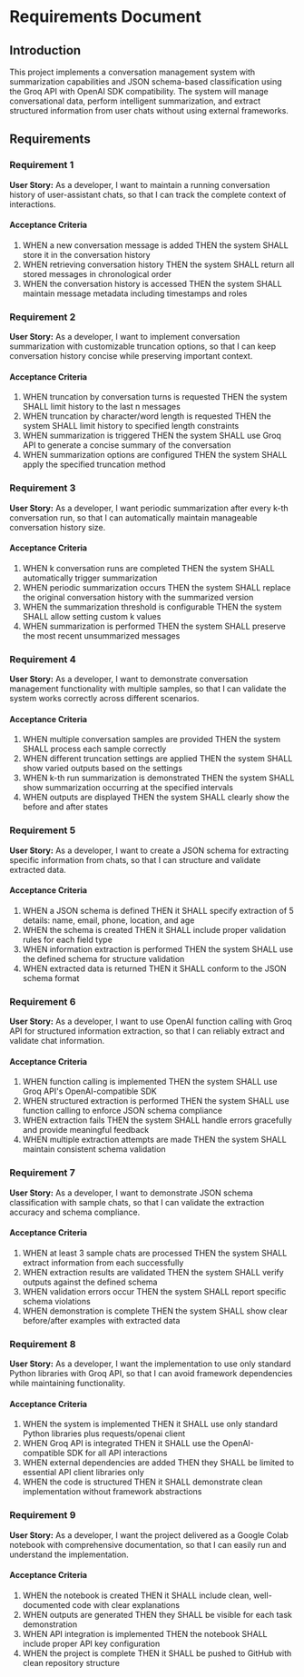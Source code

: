 # Requirements Document

## Introduction

This project implements a conversation management system with summarization capabilities and JSON schema-based classification using the Groq API with OpenAI SDK compatibility. The system will manage conversational data, perform intelligent summarization, and extract structured information from user chats without using external frameworks.

## Requirements

### Requirement 1

**User Story:** As a developer, I want to maintain a running conversation history of user-assistant chats, so that I can track the complete context of interactions.

#### Acceptance Criteria

1. WHEN a new conversation message is added THEN the system SHALL store it in the conversation history
2. WHEN retrieving conversation history THEN the system SHALL return all stored messages in chronological order
3. WHEN the conversation history is accessed THEN the system SHALL maintain message metadata including timestamps and roles

### Requirement 2

**User Story:** As a developer, I want to implement conversation summarization with customizable truncation options, so that I can keep conversation history concise while preserving important context.

#### Acceptance Criteria

1. WHEN truncation by conversation turns is requested THEN the system SHALL limit history to the last n messages
2. WHEN truncation by character/word length is requested THEN the system SHALL limit history to specified length constraints
3. WHEN summarization is triggered THEN the system SHALL use Groq API to generate a concise summary of the conversation
4. WHEN summarization options are configured THEN the system SHALL apply the specified truncation method

### Requirement 3

**User Story:** As a developer, I want periodic summarization after every k-th conversation run, so that I can automatically maintain manageable conversation history size.

#### Acceptance Criteria

1. WHEN k conversation runs are completed THEN the system SHALL automatically trigger summarization
2. WHEN periodic summarization occurs THEN the system SHALL replace the original conversation history with the summarized version
3. WHEN the summarization threshold is configurable THEN the system SHALL allow setting custom k values
4. WHEN summarization is performed THEN the system SHALL preserve the most recent unsummarized messages

### Requirement 4

**User Story:** As a developer, I want to demonstrate conversation management functionality with multiple samples, so that I can validate the system works correctly across different scenarios.

#### Acceptance Criteria

1. WHEN multiple conversation samples are provided THEN the system SHALL process each sample correctly
2. WHEN different truncation settings are applied THEN the system SHALL show varied outputs based on the settings
3. WHEN k-th run summarization is demonstrated THEN the system SHALL show summarization occurring at the specified intervals
4. WHEN outputs are displayed THEN the system SHALL clearly show the before and after states

### Requirement 5

**User Story:** As a developer, I want to create a JSON schema for extracting specific information from chats, so that I can structure and validate extracted data.

#### Acceptance Criteria

1. WHEN a JSON schema is defined THEN it SHALL specify extraction of 5 details: name, email, phone, location, and age
2. WHEN the schema is created THEN it SHALL include proper validation rules for each field type
3. WHEN information extraction is performed THEN the system SHALL use the defined schema for structure validation
4. WHEN extracted data is returned THEN it SHALL conform to the JSON schema format

### Requirement 6

**User Story:** As a developer, I want to use OpenAI function calling with Groq API for structured information extraction, so that I can reliably extract and validate chat information.

#### Acceptance Criteria

1. WHEN function calling is implemented THEN the system SHALL use Groq API's OpenAI-compatible SDK
2. WHEN structured extraction is performed THEN the system SHALL use function calling to enforce JSON schema compliance
3. WHEN extraction fails THEN the system SHALL handle errors gracefully and provide meaningful feedback
4. WHEN multiple extraction attempts are made THEN the system SHALL maintain consistent schema validation

### Requirement 7

**User Story:** As a developer, I want to demonstrate JSON schema classification with sample chats, so that I can validate the extraction accuracy and schema compliance.

#### Acceptance Criteria

1. WHEN at least 3 sample chats are processed THEN the system SHALL extract information from each successfully
2. WHEN extraction results are validated THEN the system SHALL verify outputs against the defined schema
3. WHEN validation errors occur THEN the system SHALL report specific schema violations
4. WHEN demonstration is complete THEN the system SHALL show clear before/after examples with extracted data

### Requirement 8

**User Story:** As a developer, I want the implementation to use only standard Python libraries with Groq API, so that I can avoid framework dependencies while maintaining functionality.

#### Acceptance Criteria

1. WHEN the system is implemented THEN it SHALL use only standard Python libraries plus requests/openai client
2. WHEN Groq API is integrated THEN it SHALL use the OpenAI-compatible SDK for all API interactions
3. WHEN external dependencies are added THEN they SHALL be limited to essential API client libraries only
4. WHEN the code is structured THEN it SHALL demonstrate clean implementation without framework abstractions

### Requirement 9

**User Story:** As a developer, I want the project delivered as a Google Colab notebook with comprehensive documentation, so that I can easily run and understand the implementation.

#### Acceptance Criteria

1. WHEN the notebook is created THEN it SHALL include clean, well-documented code with clear explanations
2. WHEN outputs are generated THEN they SHALL be visible for each task demonstration
3. WHEN API integration is implemented THEN the notebook SHALL include proper API key configuration
4. WHEN the project is complete THEN it SHALL be pushed to GitHub with clean repository structure